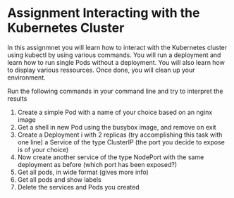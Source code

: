# Assignment Interacting with the Kubernetes Cluster


In this assignmnet you will learn how to interact with the Kubernetes cluster using kubectl by using various commands. You will run a deployment and learn how to run single Pods without a deployment. You will also learn how to display various ressources. Once done, you will clean up your environment.

Run the following commands in your command line and try to interpret the results

1. Create a simple Pod with a name of your choice based on an nginx image
2. Get a shell in new Pod using the busybox image, and remove on exit
3. Create a Deployment 
    i with 2 replicas (try accomplishing this task with one line) 
    a Service of the type ClusterIP (the port you decide to expose is of your choice)
4. Now create another service of the type NodePort with the same deployment as before (which port has been exposed?)
5. Get all pods, in wide format (gives more info)
6. Get all pods and show labels
7. Delete the services and Pods you created 
